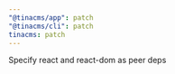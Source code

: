 ```yaml
---
"@tinacms/app": patch
"@tinacms/cli": patch
tinacms: patch
---
```


Specify react and react-dom as peer deps
